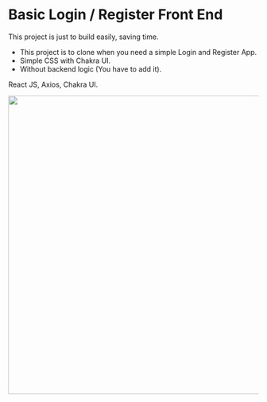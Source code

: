 <h1>Basic Login / Register Front End</h1>

This project is just to build easily, saving time.

- This project is to clone when you need a simple Login and Register App.
- Simple CSS with Chakra UI.
- Without backend logic (You have to add it).

React JS, Axios, Chakra UI.

<img src="https://user-images.githubusercontent.com/84532538/178086149-9e1b5929-466d-4344-b162-1013f3feee52.png" width='900px' height="600px">
